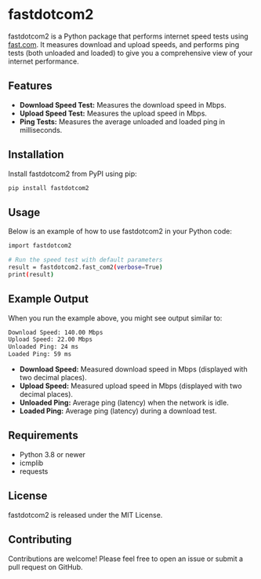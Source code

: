 # fastdotcom2

fastdotcom2 is a Python package that performs internet speed tests using [fast.com](https://fast.com). It measures download and upload speeds, and performs ping tests (both unloaded and loaded) to give you a comprehensive view of your internet performance.

## Features

- **Download Speed Test:** Measures the download speed in Mbps.
- **Upload Speed Test:** Measures the upload speed in Mbps.
- **Ping Tests:** Measures the average unloaded and loaded ping in milliseconds.

## Installation

Install fastdotcom2 from PyPI using pip:

```bash
pip install fastdotcom2
```
## Usage

Below is an example of how to use fastdotcom2 in your Python code:
```bash
import fastdotcom2

# Run the speed test with default parameters
result = fastdotcom2.fast_com2(verbose=True)
print(result)
```

## Example Output

When you run the example above, you might see output similar to:
```bash
Download Speed: 140.00 Mbps
Upload Speed: 22.00 Mbps
Unloaded Ping: 24 ms
Loaded Ping: 59 ms
```

- **Download Speed:** Measured download speed in Mbps (displayed with two decimal places).
- **Upload Speed:** Measured upload speed in Mbps (displayed with two decimal places).
- **Unloaded Ping:** Average ping (latency) when the network is idle.
- **Loaded Ping:** Average ping (latency) during a download test.

## Requirements
- Python 3.8 or newer
- icmplib
- requests

## License

fastdotcom2 is released under the MIT License.

## Contributing

Contributions are welcome! Please feel free to open an issue or submit a pull request on GitHub.
